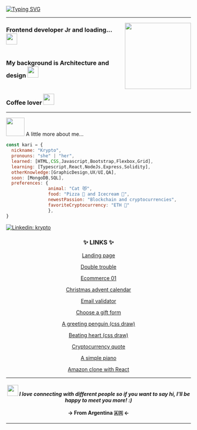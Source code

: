 [![Typing SVG](https://readme-typing-svg.herokuapp.com?color=F727D0&size=30&center=true&vCenter=true&width=900&lines=Hello+world%2C+I'm+Kari!+%F0%9F%91%A9%E2%80%8D%F0%9F%92%BB)](https://git.io/typing-svg)
<hr>
<img align='right' src="https://media.giphy.com/media/ieyl9zmCjO4b4t6qoY/giphy.gif" width="180">
<h3>Frontend developer Jr and loading... <img src="https://media.giphy.com/media/WUlplcMpOCEmTGBtBW/giphy.gif" width="30"><br><br><br>My background is Architecture and design <img src="https://media3.giphy.com/media/lp7G8RCJRrY4axBQo7/giphy.gif?cid=790b761164cb02f5973015bf71861578af2825a0d64b73b5&rid=giphy.gif&ct=s" width="30"><br><br><br>Coffee lover <img src="https://media0.giphy.com/media/fYTrU8WzMJP1aSHOXy/giphy.gif" width="30">
</h3>
<hr>
<p><img src="https://media.giphy.com/media/VgCDAzcKvsR6OM0uWg/giphy.gif" width="50"> A little more about me...  </p>

```javascript
const kari = {
  nickname: "Krypto",
  pronouns: "she" | "her",
  learned: [HTML,CSS,Javascript,Bootstrap,Flexbox,Grid],
  learning: [Typescript,React,NodeJs,Express,Solidity],
  otherKnowledge:[GraphicDesign,UX/UI,QA],
  soon: [MongoDB,SQL],
  preferences: {
                animal: "Cat 😻",
                food: "Pizza 🍕 and Icecream 🍦",
                newestPassion: "Blockchain and cryptocurrencies", 
                favoriteCryptocurrency: "ETH 🤑"
                },
}
```

[![Linkedin: krypto](https://img.shields.io/badge/-kryptonitta-blue?style=flat-square&logo=Linkedin&logoColor=white&link=https://www.linkedin.com/in/karina-z-9279561a6/)](https://www.linkedin.com/in/karina-z-9279561a6/)

<h3 align="center">✨ LINKS ✨</h3>
<p align="center"> <a href="https://kryptonitta.github.io/landing_page/">Landing page</a></p>
<p align="center"> <a href="https://kryptonitta.github.io/doubletrouble/">Double trouble</a></p>
<p align="center"> <a href="https://kryptonitta.github.io/ecommerce01/">Ecommerce 01</a></p>
<p align="center"> <a href="https://kryptonitta.github.io/christmas-calendar/">Christmas advent calendar</a></p>
<p align="center"> <a href="https://kryptonitta.github.io/email_validator/">Email validator</a></p>
<p align="center"> <a href="https://kryptonitta.github.io/choose_a_gift_form/">Choose a gift form</a></p>
<p align="center"> <a href="https://kryptonitta.github.io/cssdraw_penguin/">A greeting penguin (css draw)</a></p>
<p align="center"> <a href="https://kryptonitta.github.io/Beating_heart/">Beating heart (css draw)</a></p>
<p align="center"> <a href="https://kryptonitta.github.io/cryptocurrency_quote/">Cryptocurrency quote</a></p>
<p align="center"> <a href="https://kryptonitta.github.io/piano/">A simple piano</a></p>
<p align="center"> <a href="https://github.com/Kryptonitta/mi-tienda">Amazon clone with React</a></p>
<hr>

<h4 align='center'><img src="https://media.giphy.com/media/LnQjpWaON8nhr21vNW/giphy.gif" width="30"> <em><b>I love connecting with different people</b> so if you want to say <b>hi, I'll be happy to meet you more!</b> :)</em><br><br>-> From Argentina 🇦🇷 <-</h4>

---
